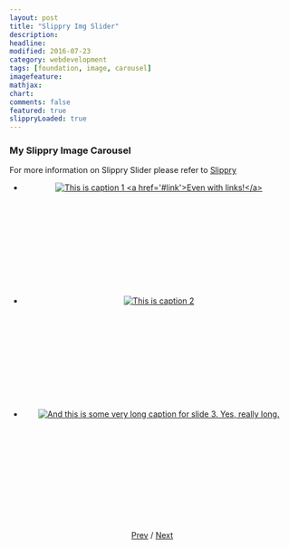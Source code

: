 ```yaml
---
layout: post
title: "Slippry Img Slider"
description: 
headline: 
modified: 2016-07-23
category: webdevelopment
tags: [foundation, image, carousel]
imagefeature: 
mathjax: 
chart: 
comments: false
featured: true
slippryLoaded: true
---
```

<style>
 li{height:200px;width:auto;}
</style>

### My Slippry Image Carousel


For more information on Slippry Slider please refer to [Slippry](http://slippry.com/)


<section class="demo_wrapper">
<ul id="demo1" >
	<center><li><a href="#slide1"><img src="{{ site.url }}/images/costume3.jpg" alt="This is caption 1 <a href='#link'>Even with links!</a>"></a></li></center>
	<center><li><a href="#slide2"><img src="{{ site.url }}/images/costume4.jpg" alt="This is caption 2"></a></li></center>
	<center><li><a href="#slide3"><img src="{{ site.url }}/images/costume5.jpg" alt="And this is some very long caption for slide 3. Yes, really long."></a></li></center>
</ul>
<center>
	<a href="#glob" class='prev'>Prev</a> / <a href="#glob" class='next'>Next</a>
</center>
</section>